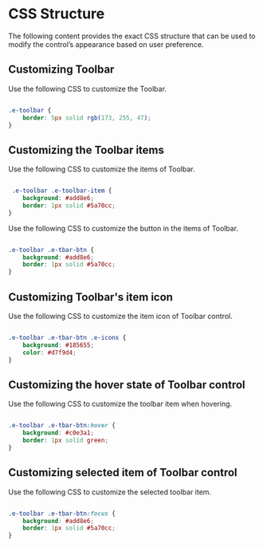 # CSS Structure

The following content provides the exact CSS structure that can be used to modify the control’s appearance based on user preference.

## Customizing Toolbar

Use the following CSS to customize the Toolbar.

```CSS

.e-toolbar {
    border: 5px solid rgb(173, 255, 47);
}

```

## Customizing the Toolbar items

Use the following CSS to customize the items of Toolbar.

```CSS

 .e-toolbar .e-toolbar-item {
    background: #add8e6;
    border: 1px solid #5a70cc;
}

```

Use the following CSS to customize the button in the items of Toolbar.

```CSS

.e-toolbar .e-tbar-btn {
    background: #add8e6;
    border: 1px solid #5a70cc;
}

```

## Customizing Toolbar's item icon

Use the following CSS to customize the item icon of Toolbar control.

```CSS

.e-toolbar .e-tbar-btn .e-icons {
    background: #185655;
    color: #d7f9d4;
}

```

## Customizing the hover state of Toolbar control

Use the following CSS to customize the toolbar item when hovering.

```CSS

.e-toolbar .e-tbar-btn:hover {
    background: #c0e3a1;
    border: 1px solid green;
}

```

## Customizing selected item of Toolbar control

Use the following CSS to customize the selected toolbar item.

```CSS

.e-toolbar .e-tbar-btn:focus {
    background: #add8e6;
    border: 1px solid #5a70cc;
}

```
